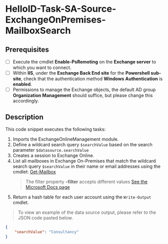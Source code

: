 # HelloID-Task-SA-Source-ExchangeOnPremises-MailboxSearch

## Prerequisites
- [ ] Execute the cmdlet **Enable-PsRemoting** on the **Exchange server** to which you want to connect.
- [ ] Within **IIS**, under the **Exchange Back End site** for the **Powershell sub-site**, check that the authentication method **Windows Authentication** is **enabled**.
- [ ] Permissions to manage the Exchange objects, the default AD group **Organization Management** should suffice, but please change this accordingly.

## Description

This code snippet executes the following tasks:

1. Imports the ExchangeOnlineManagement module.
2. Define a wildcard search query `$searchValue` based on the search parameter `$datasource.searchValue`
3. Creates a session to Exchange Online.
4. List all mailboxes in Exchange On-Premises that match the wildcard search query `$searchValue` in their name or email addresses using the cmdlet: [Get-Mailbox](https://learn.microsoft.com/en-us/powershell/module/exchange/get-mailbox?view=exchange-ps)
   > The filter property **-filter** accepts different values [See the Microsoft Docs page](https://learn.microsoft.com/en-us/powershell/module/exchange/get-mailbox?view=exchange-ps#-filter)
5. Return a hash table for each user account using the `Write-Output` cmdlet.

> To view an example of the data source output, please refer to the JSON code pasted below.

```json
{
    "searchValue": "Consultancy"
}
```